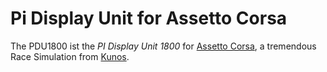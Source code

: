 # Pi Display Unit for Assetto Corsa

The PDU1800 ist the *PI Display Unit 1800* for [Assetto Corsa](http://www.assettocorsa.net/), a tremendous Race Simulation from [Kunos](http://www.kunos-simulazioni.com/).
